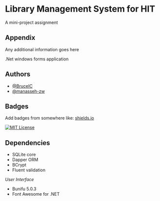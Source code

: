 
# Library Management System for HIT
A mini-project assignment
## Appendix

Any additional information goes here

.Net windows forms application

## Authors

- [@BruceIC](https://github.com/BruceIC/BruceIC)
- [@manasseh-zw](https://github.com/manasseh-zw)


## Badges

Add badges from somewhere like: [shields.io](https://shields.io/)

[![MIT License](https://img.shields.io/badge/License-MIT-green.svg)](https://choosealicense.com/licenses/mit/)


## Dependencies
- SQLite core 
- Dapper ORM
- BCrypt
- Fluent validation

*User Interface*

- Bunifu 5.0.3
- Font Awesome for .NET
